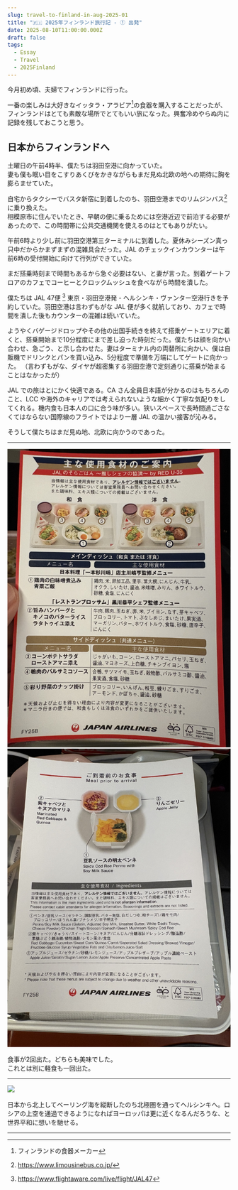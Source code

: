 ```yaml
---
slug: travel-to-finland-in-aug-2025-01
title: "🇫🇮 2025年フィンランド旅行記 - ① 出発"
date: 2025-08-10T11:00:00.000Z 
draft: false
tags:
  - Essay
  - Travel
  - 2025Finland
---
```


今月初め頃、夫婦でフィンランドに行った。

一番の楽しみは大好きなイッタラ・アラビア[^arabia]の食器を購入することだったが、フィンランドはとても素敵な場所でとてもいい旅になった。興奮冷めやらぬ内に記録を残しておこうと思う。

## 日本からフィンランドへ

土曜日の午前4時半、僕たちは羽田空港に向かっていた。  
妻も僕も眠い目をこすりあくびをかきながらもまだ見ぬ北欧の地への期待に胸を膨らませていた。

自宅からタクシーでバスタ新宿に到着したのち、羽田空港までのリムジンバス[^bus]に乗り換えた。  
相模原市に住んでいたとき、早朝の便に乗るためには空港近辺で前泊する必要があったので、この時間帯に公共交通機関を使えるのはとてもありがたい。

午前6時より少し前に羽田空港第三ターミナルに到着した。夏休みシーズン真っ只中だからかまずまずの混雑具合だった。JAL のチェックインカウンターは午前6時の受付開始に向けて行列ができていた。

まだ搭乗時刻まで時間もあるから急ぐ必要はない、と妻が言った。到着ゲートフロアのカフェでコーヒーとクロックムッシュを食べながら時間を潰した。


僕たちは JAL 47便 [^jal47] 東京・羽田空港発 - ヘルシンキ・ヴァンター空港行きを予約していた。羽田空港は言わずもがな JAL 便が多く就航しており、カフェで時間を潰した後もカウンターの混雑は続いていた。

ようやくバゲージドロップやその他の出国手続きを終えて搭乗ゲートエリアに着くと、搭乗開始まで10分程度にまで差し迫った時刻だった。僕たちは顔を向かい合わせ、急ごう、と示し合わせた。妻はターミナル内の両替所に向かい、僕は自販機でドリンクとパンを買い込み、5分程度で準備を万端にしてゲートに向かった。
（言わずもがな、ダイヤが超密集する羽田空港で定刻通りに搭乗が始まることはなかったが）


JAL での旅はとにかく快適である。CA さん全員日本語が分かるのはもちろんのこと、LCC や海外のキャリアでは考えられないような細かく丁寧な気配りをしてくれる。機内食も日本人の口に合う味が多い。狭いスペースで長時間過ごさなくてはならない国際線のフライトではより一層 JAL の温かい接客が沁みる。

そうして僕たちはまだ見ぬ地、北欧に向かうのであった。

---

![](/travel-to-finland-in-aug-2025/flight-menu-01.jpg) 
![](/travel-to-finland-in-aug-2025/flight-menu-02.jpg)

食事が2回出た。どちらも美味でした。  
これとは別に軽食も一回出た。

---

![](/travel-to-finland-in-aug-2025/flight-route-01.jpg)

日本から北上してベーリング海を縦断したのち北極圏を通ってヘルシンキへ。ロシアの上空を通過できるようになればヨーロッパは更に近くなるんだろうな、と世界平和に想いを馳せる。

---


[^arabia]: フィンランドの食器メーカー
[^bus]: https://www.limousinebus.co.jp/
[^jal47]: https://www.flightaware.com/live/flight/JAL47
